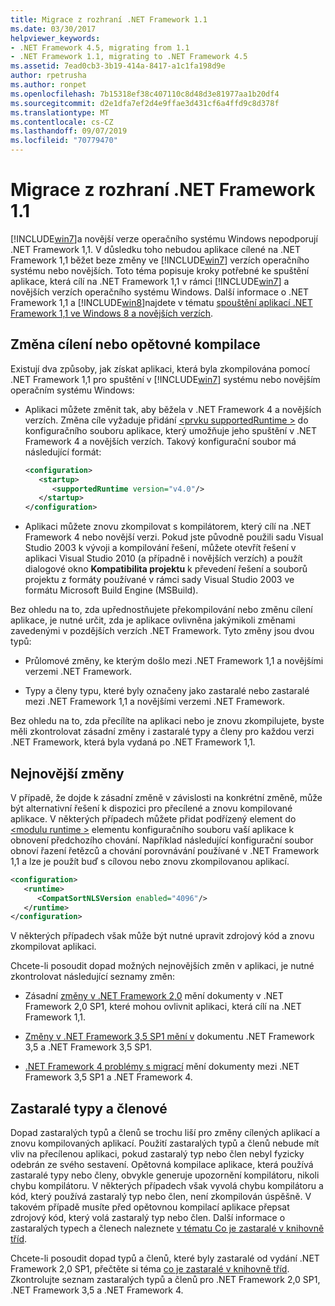 ```yaml
---
title: Migrace z rozhraní .NET Framework 1.1
ms.date: 03/30/2017
helpviewer_keywords:
- .NET Framework 4.5, migrating from 1.1
- .NET Framework 1.1, migrating to .NET Framework 4.5
ms.assetid: 7ead0cb3-3b19-414a-8417-a1c1fa198d9e
author: rpetrusha
ms.author: ronpet
ms.openlocfilehash: 7b15318ef38c407110c8d48d3e81977aa1b20df4
ms.sourcegitcommit: d2e1dfa7ef2d4e9ffae3d431cf6a4ffd9c8d378f
ms.translationtype: MT
ms.contentlocale: cs-CZ
ms.lasthandoff: 09/07/2019
ms.locfileid: "70779470"
---
```

# <a name="migrating-from-the-net-framework-11"></a>Migrace z rozhraní .NET Framework 1.1

[!INCLUDE[win7](../../../includes/win7-md.md)]a novější verze operačního systému Windows nepodporují .NET Framework 1,1. V důsledku toho nebudou aplikace cílené na .NET Framework 1,1 běžet beze změny ve [!INCLUDE[win7](../../../includes/win7-md.md)] verzích operačního systému nebo novějších. Toto téma popisuje kroky potřebné ke spuštění aplikace, která cílí na .NET Framework 1,1 v rámci [!INCLUDE[win7](../../../includes/win7-md.md)] a novějších verzích operačního systému Windows. Další informace o .NET Framework 1,1 a [!INCLUDE[win8](../../../includes/win8-md.md)]najdete v tématu [spouštění aplikací .NET Framework 1,1 ve Windows 8 a novějších verzích](../install/run-net-framework-1-1-apps.md).

## <a name="retargeting-or-recompiling"></a>Změna cílení nebo opětovné kompilace

Existují dva způsoby, jak získat aplikaci, která byla zkompilována pomocí .NET Framework 1,1 pro spuštění v [!INCLUDE[win7](../../../includes/win7-md.md)] systému nebo novějším operačním systému Windows:

- Aplikaci můžete změnit tak, aby běžela v .NET Framework 4 a novějších verzích. Změna cíle vyžaduje přidání [ \<prvku supportedRuntime >](../configure-apps/file-schema/startup/supportedruntime-element.md) do konfiguračního souboru aplikace, který umožňuje jeho spuštění v .NET Framework 4 a novějších verzích. Takový konfigurační soubor má následující formát:

    ```xml
    <configuration>
       <startup>
          <supportedRuntime version="v4.0"/>
       </startup>
    </configuration>
    ```

- Aplikaci můžete znovu zkompilovat s kompilátorem, který cílí na .NET Framework 4 nebo novější verzi. Pokud jste původně použili sadu Visual Studio 2003 k vývoji a kompilování řešení, můžete otevřít řešení v aplikaci Visual Studio 2010 (a případně i novějších verzích) a použít dialogové okno **Kompatibilita projektu** k převedení řešení a souborů projektu z formáty používané v rámci sady Visual Studio 2003 ve formátu Microsoft Build Engine (MSBuild).

Bez ohledu na to, zda upřednostňujete překompilování nebo změnu cílení aplikace, je nutné určit, zda je aplikace ovlivněna jakýmikoli změnami zavedenými v pozdějších verzích .NET Framework. Tyto změny jsou dvou typů:

- Průlomové změny, ke kterým došlo mezi .NET Framework 1,1 a novějšími verzemi .NET Framework.

- Typy a členy typu, které byly označeny jako zastaralé nebo zastaralé mezi .NET Framework 1,1 a novějšími verzemi .NET Framework.

Bez ohledu na to, zda přecílíte na aplikaci nebo je znovu zkompilujete, byste měli zkontrolovat zásadní změny i zastaralé typy a členy pro každou verzi .NET Framework, která byla vydaná po .NET Framework 1,1.

## <a name="breaking-changes"></a>Nejnovější změny

V případě, že dojde k zásadní změně v závislosti na konkrétní změně, může být alternativní řešení k dispozici pro přecílené a znovu kompilované aplikace. V některých případech můžete přidat podřízený element do [ \<modulu runtime >](../configure-apps/file-schema/startup/supportedruntime-element.md) elementu konfiguračního souboru vaší aplikace k obnovení předchozího chování. Například následující konfigurační soubor obnoví řazení řetězců a chování porovnávání používané v .NET Framework 1,1 a lze je použít buď s cílovou nebo znovu zkompilovanou aplikací.

```xml
<configuration>
   <runtime>
      <CompatSortNLSVersion enabled="4096"/>
   </runtime>
</configuration>
```

V některých případech však může být nutné upravit zdrojový kód a znovu zkompilovat aplikaci.

Chcete-li posoudit dopad možných nejnovějších změn v aplikaci, je nutné zkontrolovat následující seznamy změn:

- Zásadní [změny v .NET Framework 2,0](https://go.microsoft.com/fwlink/?LinkId=125263) mění dokumenty v .NET Framework 2,0 SP1, které mohou ovlivnit aplikaci, která cílí na .NET Framework 1,1.

- [Změny v .NET Framework 3,5 SP1 mění v](https://go.microsoft.com/fwlink/?LinkID=186989) dokumentu .NET Framework 3,5 a .NET Framework 3,5 SP1.

- [.NET Framework 4 problémy s migrací](net-framework-4-migration-issues.md) mění dokumenty mezi .NET Framework 3,5 SP1 a .NET Framework 4.

## <a name="obsolete-types-and-members"></a>Zastaralé typy a členové

Dopad zastaralých typů a členů se trochu liší pro změny cílených aplikací a znovu kompilovaných aplikací. Použití zastaralých typů a členů nebude mít vliv na přecílenou aplikaci, pokud zastaralý typ nebo člen nebyl fyzicky odebrán ze svého sestavení. Opětovná kompilace aplikace, která používá zastaralé typy nebo členy, obvykle generuje upozornění kompilátoru, nikoli chybu kompilátoru. V některých případech však vyvolá chybu kompilátoru a kód, který používá zastaralý typ nebo člen, není zkompilován úspěšně. V takovém případě musíte před opětovnou kompilací aplikace přepsat zdrojový kód, který volá zastaralý typ nebo člen. Další informace o zastaralých typech a členech naleznete [v tématu Co je zastaralé v knihovně tříd](../whats-new/whats-obsolete.md).

Chcete-li posoudit dopad typů a členů, které byly zastaralé od vydání .NET Framework 2,0 SP1, přečtěte si téma [co je zastaralé v knihovně tříd](../whats-new/whats-obsolete.md). Zkontrolujte seznam zastaralých typů a členů pro .NET Framework 2,0 SP1, .NET Framework 3,5 a .NET Framework 4.
